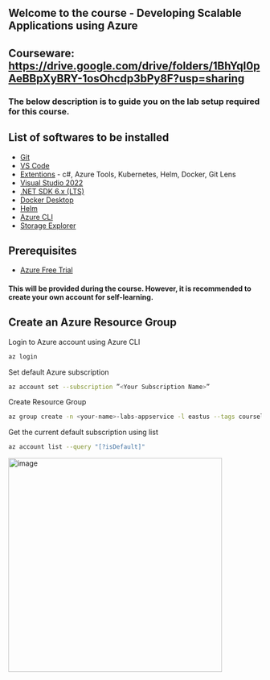 ## Welcome to the course - Developing Scalable Applications using Azure

## Courseware: https://drive.google.com/drive/folders/1BhYqI0pAeBBpXyBRY-1osOhcdp3bPy8F?usp=sharing 

### The below description is to guide you on the lab setup required for this course.

## List of softwares to be installed
* [Git](https://git-scm.com/downloads)
* [VS Code](https://code.visualstudio.com/)
* [Extentions](https://code.visualstudio.com/docs/editor/extension-marketplace) - c#, Azure Tools, Kubernetes, Helm, Docker, Git Lens
* [Visual Studio 2022](https://visualstudio.microsoft.com/vs/)
* [.NET SDK 6.x (LTS)](https://dotnet.microsoft.com/en-us/download/dotnet/6.0)
* [Docker Desktop](https://www.docker.com/products/docker-desktop)
* [Helm](https://helm.sh/docs/intro/install/) 
* [Azure CLI](https://docs.microsoft.com/en-us/cli/azure/install-azure-cli)
* [Storage Explorer](https://azure.microsoft.com/en-us/features/storage-explorer/)


## Prerequisites
* [Azure Free Trial](https://azure.microsoft.com/en-in/free/)  
#### This will be provided during the course. However, it is recommended to create your own account for self-learning.


## Create an Azure Resource Group
Login to Azure account using Azure CLI
```sh
az login
```

Set default Azure subscription
```sh
az account set --subscription ”<Your Subscription Name>”
```

Create Resource Group
```sh
az group create -n <your-name>-labs-appservice -l eastus --tags courselabs=azure 
```

Get the current default subscription using list 
```sh
az account list --query "[?isDefault]"
```
<img width="425" alt="image" src="https://user-images.githubusercontent.com/11691661/224709571-c02b2308-dad7-40e7-ac50-016dd3a6b2b0.png">








